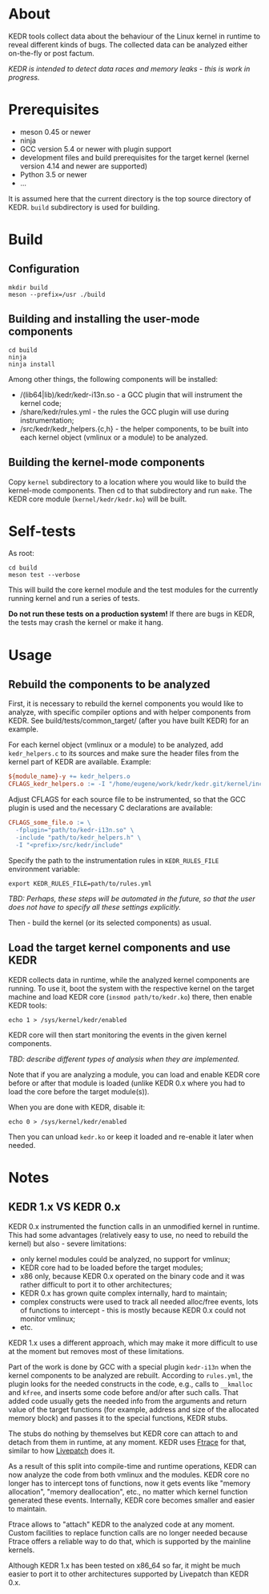# About

KEDR tools collect data about the behaviour of the Linux kernel in runtime to reveal different kinds of bugs. The collected data can be analyzed either on-the-fly or post factum.

*KEDR is intended to detect data races and memory leaks - this is work in progress.*

# Prerequisites

* meson 0.45 or newer
* ninja
* GCC version 5.4 or newer with plugin support
* development files and build prerequisites for the target kernel (kernel version 4.14 and newer are supported)
* Python 3.5 or newer
* ...

It is assumed here that the current directory is the top source directory of KEDR. `build` subdirectory is used for building.

# Build

## Configuration

```console
mkdir build
meson --prefix=/usr ./build
```

## Building and installing the user-mode components

```console
cd build
ninja
ninja install
```

Among other things, the following components will be installed:

* <prefix>/(lib64|lib)/kedr/kedr-i13n.so - a GCC plugin that will instrument the kernel code;
* <prefix>/share/kedr/rules.yml - the rules the GCC plugin will use during instrumentation;
* <prefix>/src/kedr/kedr_helpers.{c,h} - the helper components, to be built into each kernel object (vmlinux or a module) to be analyzed.

## Building the kernel-mode components

Copy `kernel` subdirectory to a location where you would like to build the kernel-mode components. Then cd to that subdirectory and run `make`. The KEDR core module (`kernel/kedr/kedr.ko`) will be built.

# Self-tests

As root:

```console
cd build
meson test --verbose
```

This will build the core kernel module and the test modules for the currently running kernel and run a series of tests.

**Do not run these tests on a production system!** If there are bugs in KEDR, the tests may crash the kernel or make it hang.

# Usage

## Rebuild the components to be analyzed

First, it is necessary to rebuild the kernel components you would like to analyze, with specific compiler options and with helper components from KEDR. See build/tests/common_target/ (after you have built KEDR) for an example.

For each kernel object (vmlinux or a module) to be analyzed,  add `kedr_helpers.c` to its sources and make sure the header files from the kernel part of KEDR are available. Example:

```makefile
${module_name}-y += kedr_helpers.o
CFLAGS_kedr_helpers.o := -I "/home/eugene/work/kedr/kedr.git/kernel/include"
```

Adjust CFLAGS for each source file to be instrumented, so that the GCC plugin is used and the necessary C declarations are available:

```makefile
CFLAGS_some_file.o := \
  -fplugin="path/to/kedr-i13n.so" \
  -include "path/to/kedr_helpers.h" \
  -I "<prefix>/src/kedr/include"
```

Specify the path to the instrumentation rules in `KEDR_RULES_FILE` environment variable:

```console
export KEDR_RULES_FILE=path/to/rules.yml
```

*TBD: Perhaps, these steps will be automated in the future, so that the user does not have to specify all these settings explicitly.*

Then - build the kernel (or its selected components) as usual.

## Load the target kernel components and use KEDR

KEDR collects data in runtime, while the analyzed kernel components are running. To use it, boot the system with the respective kernel on the target machine and load KEDR core (`insmod path/to/kedr.ko`) there, then enable KEDR tools:

```console
echo 1 > /sys/kernel/kedr/enabled
```

KEDR core will then start monitoring the events in the given kernel components.

*TBD: describe different types of analysis when they are implemented.*

Note that if you are analyzing a module, you can load and enable KEDR core before or after that module is loaded (unlike KEDR 0.x where you had to load the core before the target module(s)).

When you are done with KEDR, disable it:

```console
echo 0 > /sys/kernel/kedr/enabled
```

Then you can unload `kedr.ko` or keep it loaded and re-enable it later when needed.

# Notes

## KEDR 1.x VS KEDR 0.x

KEDR 0.x instrumented the function calls in an unmodified kernel in runtime. This had some advantages (relatively easy to use, no need to rebuild the kernel) but also - severe limitations:

* only kernel modules could be analyzed, no support for vmlinux;
* KEDR core had to be loaded before the target modules;
* x86 only, because KEDR 0.x operated on the binary code and it was rather difficult to port it to other architectures;
* KEDR 0.x has grown quite complex internally, hard to maintain;
* complex constructs were used to track all needed alloc/free events, lots of functions to intercept - this is mostly because KEDR 0.x could not monitor vmlinux;
* etc.

KEDR 1.x uses a different approach, which may make it more difficult to use at the moment but removes most of these limitations.

Part of the work is done by GCC with a special plugin `kedr-i13n` when the kernel components to be analyzed are rebuilt. According to `rules.yml`, the plugin looks for the needed constructs in the code, e.g., calls to `__kmalloc` and `kfree`, and inserts some code before and/or after such calls. That added code usually gets the needed info from the arguments and return value of the target functions (for example, address and size of the allocated memory block) and passes it to the special functions, KEDR stubs.

The stubs do nothing by themselves but KEDR core can attach to and detach from them in runtime, at any moment. KEDR uses [Ftrace](https://git.kernel.org/pub/scm/linux/kernel/git/torvalds/linux.git/tree/Documentation/trace/ftrace-uses.rst?h=v4.16) for that, similar to how [Livepatch](https://git.kernel.org/pub/scm/linux/kernel/git/torvalds/linux.git/tree/Documentation/livepatch/livepatch.txt?h=v4.16) does it.

As a result of this split into compile-time and runtime operations, KEDR can now analyze the code from both vmlinux and the modules. KEDR core no longer has to intercept tons of functions, now it gets events like "memory allocation", "memory deallocation", etc., no matter which kernel function generated these events. Internally, KEDR core becomes smaller and easier to maintain.

Ftrace allows to "attach" KEDR to the analyzed code at any moment. Custom facilities to replace function calls are no longer needed because Ftrace offers a reliable way to do that, which is supported by the mainline kernels.

Although KEDR 1.x has been tested on x86_64 so far, it might be much easier to port it to other architectures supported by Livepatch than KEDR 0.x.

